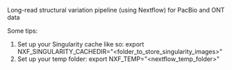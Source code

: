 Long-read structural variation pipeline (using Nextflow) for PacBio and ONT data

Some tips:
1. Set up your Singularity cache like so: export NXF_SINGULARITY_CACHEDIR="<folder_to_store_singularity_images>"
2. Set up your temp folder: export NXF_TEMP="<nextflow_temp_folder>"
